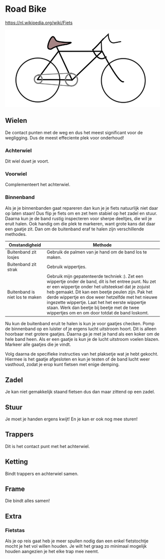 # Road Bike

<https://nl.wikipedia.org/wiki/Fiets>

<!-- Image Map Generated by http://www.image-map.net/ -->
<img src="roadbike.svg" usemap="#image-map">

<map name="image-map">
    <area target="" alt="achterwiel" title="achterwiel" href="#achterwiel" coords="84,131,55" shape="circle">
    <area target="" alt="voorwiel" title="voorwiel" href="#voorwiel" coords="306,132,57" shape="circle">
    <area target="" alt="zadel" title="zadel" href="#zadel" coords="111,18,172,51" shape="rect">
    <area target="" alt="stuur" title="stuur" href="#stuur" coords="225,8,299,75" shape="rect">
    <area target="" alt="trappers" title="trappers" href="#trappers" coords="172,131,16" shape="circle">
    <area target="" alt="ketting" title="ketting" href="#ketting" coords="75,113,186,145" shape="rect">
    <area target="" alt="frame" title="frame" href="#frame" coords="86,53,308,141" shape="rect">
</map>

## Wielen
De contact punten met de weg en dus het meest significant voor de wegligging. Dus de meest effeciente plek voor onderhoud!

### Achterwiel
Dit wiel duwt je voort. 

### Voorwiel
Complementeert het achterwiel.

### Binnenband
Als je je binnenbanden gaat repareren dan kun je je fiets natuurlijk niet daar op laten staan! Dus flip je fiets om en zet hem stabiel op het zadel en stuur. Daarna kun je de band rustig inspecteren voor sherpe deeltjes, die wil je eruit halen. Ook handig om die plek te markeren, want grote kans dat daar een gaatje zit. Dan om de buitenband eraf te halen zijn verschillende methodes.

| Omstandigheid | Methode |
|--- |--- |
| Buitenband zit losjes | Gebruik de palmen van je hand om de band los te maken. |
| Buitenband zit strak | Gebruik wippertjes. |
| Buitenband is niet los te maken | Gebruik mijn gepatenteerde techniek :). Zet een wippertje onder de band, dit is het entree punt. Nu zet er een wippertje onder het uitsteeksel dat je zojuist heb gemaakt. Dit kan een beetje peulen zijn. Pak het derde wippertje en doe weer hetzelfde met het nieuwe ingezette wippertje. Laat het het eerste wippertje staan. Werk dan beetje bij beetje met de twee wippertjes om en om door totdat de band loskomt. |

Nu kun de buitenband eruit te halen is kun je voor gaatjes checken. Pomp de binnenband op en luister of je ergens lucht uitstroom hoort. Dit is alleen hoorbaar met grotere gaatjes. Daarna ga je met je hand als een koker om de hele band heen. Als er een gaatje is kun je de lucht uitstroom voelen blazen. Markeer alle gaatjes die je vindt. 

Volg daarna de specifieke instructies van het plaksetje wat je hebt gekocht. Hiermee is het gaatje afgesloten en kun je testen of de band lucht weer vasthoud, zodat je erop kunt fietsen met enige demping.

## Zadel
Je kan niet gemakkelijk staand fietsen dus dan maar zittend op een zadel.

## Stuur
Je moet je handen ergens kwijt! En je kan er ook nog mee sturen!

## Trappers
Dit is het contact punt met het achterwiel.

## Ketting
Bindt trappers en achterwiel samen.

## Frame
Die bindt alles samen!

## Extra
### Fietstas
Als je op reis gaat heb je meer spullen nodig dan een enkel fietstochtje mocht je het vol willen houden. Je wilt het graag zo minimaal mogelijk houden aangezien je het elke trap mee neemt.
